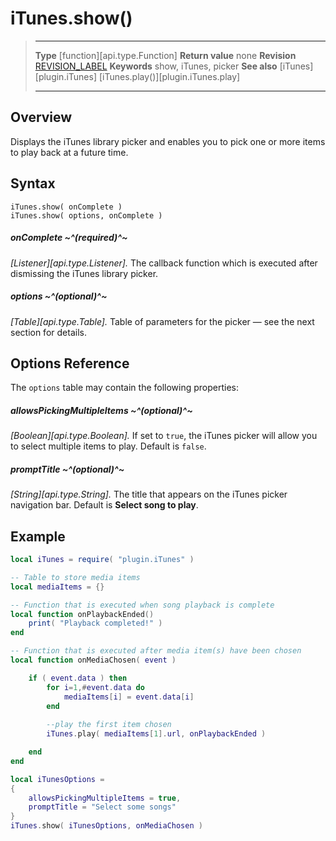 # iTunes.show()

> --------------------- ------------------------------------------------------------------------------------------
> __Type__              [function][api.type.Function]
> __Return value__      none
> __Revision__          [REVISION_LABEL](REVISION_URL)
> __Keywords__          show, iTunes, picker
> __See also__          [iTunes][plugin.iTunes]
>								[iTunes.play()][plugin.iTunes.play]
> --------------------- ------------------------------------------------------------------------------------------


## Overview

Displays the iTunes library picker and enables you to pick one or more items to play back at a future time.


## Syntax

	iTunes.show( onComplete )
	iTunes.show( options, onComplete )

##### onComplete ~^(required)^~
_[Listener][api.type.Listener]._ The callback function which is executed after dismissing the iTunes library picker.

##### options ~^(optional)^~
_[Table][api.type.Table]._ Table of parameters for the picker &mdash; see the next section for details.


## Options Reference

The `options` table may contain the following properties:

##### allowsPickingMultipleItems ~^(optional)^~
_[Boolean][api.type.Boolean]._ If set to `true`, the iTunes picker will allow you to select multiple items to play. Default is `false`.

##### promptTitle ~^(optional)^~
_[String][api.type.String]._ The title that appears on the iTunes picker navigation bar. Default is __Select&nbsp;song&nbsp;to&nbsp;play__.


## Example

``````lua
local iTunes = require( "plugin.iTunes" )

-- Table to store media items
local mediaItems = {}

-- Function that is executed when song playback is complete
local function onPlaybackEnded()
	print( "Playback completed!" )
end

-- Function that is executed after media item(s) have been chosen
local function onMediaChosen( event )

	if ( event.data ) then
		for i=1,#event.data do
			mediaItems[i] = event.data[i]
		end
		
		--play the first item chosen
		iTunes.play( mediaItems[1].url, onPlaybackEnded )

	end	
end

local iTunesOptions =
{
	allowsPickingMultipleItems = true,
	promptTitle = "Select some songs"
}
iTunes.show( iTunesOptions, onMediaChosen )
``````
